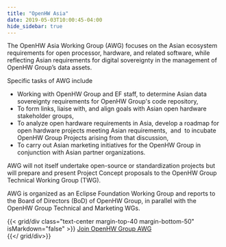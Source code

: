 ```yaml
---
title: "OpenHW Asia"
date: 2019-05-03T10:00:45-04:00
hide_sidebar: true
---
```


The OpenHW Asia Working Group (AWG) focuses on the Asian ecosystem requirements for open processor, hardware, and related software, while  reflecting Asian requirements for digital sovereignty in the  management of OpenHW Group’s data assets. 

Specific tasks of AWG include

-   Working with OpenHW Group and EF staff, to determine Asian data sovereignty requirements for OpenHW Group's code repository,
-   To form links, liaise with, and align goals with Asian open hardware stakeholder groups, 
-   To analyze open hardware requirements in Asia, develop a roadmap for open hardware projects meeting Asian requirements,  and  to incubate OpenHW Group Projects arising from that discussion,
-   To carry out Asian marketing initiatives for the OpenHW Group in conjunction with Asian partner organizations.

AWG will not itself undertake open-source or standardization projects but will prepare and present Project Concept proposals to the OpenHW Group Technical Working Group (TWG).

AWG is organized as an Eclipse Foundation Working Group and reports to the Board of Directors (BoD) of OpenHW Group, in parallel with the OpenHW Group Technical and Marketing WGs.

{{< grid/div class="text-center margin-top-40 margin-bottom-50" isMarkdown="false" >}}
<a class="btn btn-primary" href="/membership/join-awg-and-ewg">Join OpenHW Group AWG </a>        
{{</ grid/div>}}
